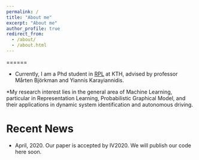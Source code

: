 ```yaml
---
permalink: /
title: "About me"
excerpt: "About me"
author_profile: true
redirect_from: 
  - /about/
  - /about.html
---
```


======
* Currently, I am a Phd student in [RPL](https://www.kth.se/rpl) at KTH, advised by professor Mårten Björkman and Yiannis Karayiannidis. 

*My research interest lies in the general area of Machine Learning, particular in Representation Learning, Probabilistic Graphical Model, and their applications in dynamic system identification and autonomous driving.  


Recent News
======
* April, 2020. Our paper is accepted by IV2020. We will publish our code here soon. 



